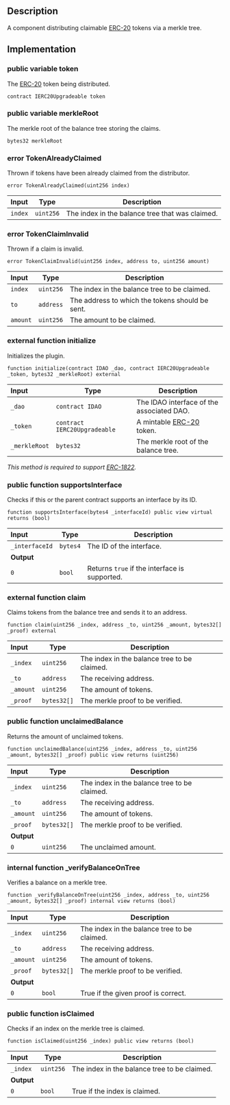
## Description

A component distributing claimable [ERC-20](https://eips.ethereum.org/EIPS/eip-20) tokens via a merkle tree.

## Implementation

### public variable token

The [ERC-20](https://eips.ethereum.org/EIPS/eip-20) token being distributed.

```solidity
contract IERC20Upgradeable token 
```

### public variable merkleRoot

The merkle root of the balance tree storing the claims.

```solidity
bytes32 merkleRoot 
```

###  error TokenAlreadyClaimed

Thrown if tokens have been already claimed from the distributor.

```solidity
error TokenAlreadyClaimed(uint256 index) 
```

| Input | Type | Description |
|:----- | ---- | ----------- |
| `index` | `uint256` | The index in the balance tree that was claimed. |

###  error TokenClaimInvalid

Thrown if a claim is invalid.

```solidity
error TokenClaimInvalid(uint256 index, address to, uint256 amount) 
```

| Input | Type | Description |
|:----- | ---- | ----------- |
| `index` | `uint256` | The index in the balance tree to be claimed. |
| `to` | `address` | The address to which the tokens should be sent. |
| `amount` | `uint256` | The amount to be claimed. |

### external function initialize

Initializes the plugin.

```solidity
function initialize(contract IDAO _dao, contract IERC20Upgradeable _token, bytes32 _merkleRoot) external 
```

| Input | Type | Description |
|:----- | ---- | ----------- |
| `_dao` | `contract IDAO` | The IDAO interface of the associated DAO. |
| `_token` | `contract IERC20Upgradeable` | A mintable [ERC-20](https://eips.ethereum.org/EIPS/eip-20) token. |
| `_merkleRoot` | `bytes32` | The merkle root of the balance tree. |

*This method is required to support [ERC-1822](https://eips.ethereum.org/EIPS/eip-1822).*
### public function supportsInterface

Checks if this or the parent contract supports an interface by its ID.

```solidity
function supportsInterface(bytes4 _interfaceId) public view virtual returns (bool) 
```

| Input | Type | Description |
|:----- | ---- | ----------- |
| `_interfaceId` | `bytes4` | The ID of the interface. |
| **Output** | |
|  `0`  | `bool` | Returns `true` if the interface is supported. |

### external function claim

Claims tokens from the balance tree and sends it to an address.

```solidity
function claim(uint256 _index, address _to, uint256 _amount, bytes32[] _proof) external 
```

| Input | Type | Description |
|:----- | ---- | ----------- |
| `_index` | `uint256` | The index in the balance tree to be claimed. |
| `_to` | `address` | The receiving address. |
| `_amount` | `uint256` | The amount of tokens. |
| `_proof` | `bytes32[]` | The merkle proof to be verified. |

### public function unclaimedBalance

Returns the amount of unclaimed tokens.

```solidity
function unclaimedBalance(uint256 _index, address _to, uint256 _amount, bytes32[] _proof) public view returns (uint256) 
```

| Input | Type | Description |
|:----- | ---- | ----------- |
| `_index` | `uint256` | The index in the balance tree to be claimed. |
| `_to` | `address` | The receiving address. |
| `_amount` | `uint256` | The amount of tokens. |
| `_proof` | `bytes32[]` | The merkle proof to be verified. |
| **Output** | |
|  `0`  | `uint256` | The unclaimed amount. |

### internal function _verifyBalanceOnTree

Verifies a balance on a merkle tree.

```solidity
function _verifyBalanceOnTree(uint256 _index, address _to, uint256 _amount, bytes32[] _proof) internal view returns (bool) 
```

| Input | Type | Description |
|:----- | ---- | ----------- |
| `_index` | `uint256` | The index in the balance tree to be claimed. |
| `_to` | `address` | The receiving address. |
| `_amount` | `uint256` | The amount of tokens. |
| `_proof` | `bytes32[]` | The merkle proof to be verified. |
| **Output** | |
|  `0`  | `bool` | True if the given proof is correct. |

### public function isClaimed

Checks if an index on the merkle tree is claimed.

```solidity
function isClaimed(uint256 _index) public view returns (bool) 
```

| Input | Type | Description |
|:----- | ---- | ----------- |
| `_index` | `uint256` | The index in the balance tree to be claimed. |
| **Output** | |
|  `0`  | `bool` | True if the index is claimed. |

<!--CONTRACT_END-->

